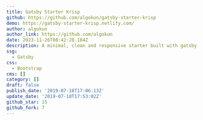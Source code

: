 ```yaml
---
title: Gatsby Starter Krisp
github: https://github.com/algokun/gatsby-starter-krisp
demo: https://gatsby-starter-krisp.netlify.com/
author: algokun
author_link: https://github.com/algokun
date: 2023-11-26T08:42:28.184Z
description: A minimal, clean and responsive starter built with gatsby
ssg:
  - Gatsby
css:
  - Bootstrap
cms: []
category: []
draft: false
publish_date: '2019-07-18T17:06:13Z'
update_date: '2019-07-18T17:53:02Z'
github_star: 15
github_fork: 7
---
```

